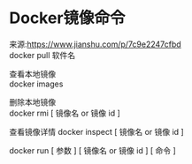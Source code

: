 # Docker镜像命令  

来源:https://www.jianshu.com/p/7c9e2247cfbd   
docker pull 软件名

查看本地镜像   
docker images  

删除本地镜像  
docker rmi [ 镜像名 or 镜像 id ]

查看镜像详情
docker inspect [ 镜像名 or 镜像 id ]

docker run [ 参数 ] [ 镜像名 or 镜像 id ] [ 命令 ]


